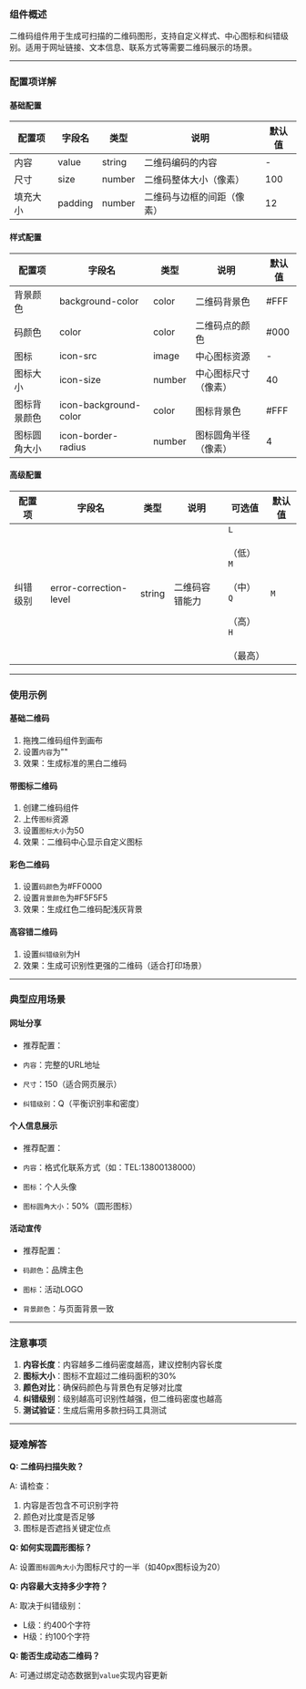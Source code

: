 ### 组件概述

二维码组件用于生成可扫描的二维码图形，支持自定义样式、中心图标和纠错级别。适用于网址链接、文本信息、联系方式等需要二维码展示的场景。

---

### 配置项详解

#### 基础配置

| **配置项** | **字段名** | **类型** | **说明**        | **默认值** |
| ------- | ------- | ------ | ------------- | ------- |
| 内容      | value   | string | 二维码编码的内容      | -       |
| 尺寸      | size    | number | 二维码整体大小（像素）   | 100     |
| 填充大小    | padding | number | 二维码与边框的间距（像素） | 12      |

#### 样式配置

| **配置项** | **字段名**               | **类型** | **说明**     | **默认值** |
| ------- | --------------------- | ------ | ---------- | ------- |
| 背景颜色    | background-color      | color  | 二维码背景色     | #FFF    |
| 码颜色     | color                 | color  | 二维码点的颜色    | #000    |
| 图标      | icon-src              | image  | 中心图标资源     | -       |
| 图标大小    | icon-size             | number | 中心图标尺寸（像素） | 40      |
| 图标背景颜色  | icon-background-color | color  | 图标背景色      | #FFF    |
| 图标圆角大小  | icon-border-radius    | number | 图标圆角半径（像素） | 4       |

#### 高级配置

| **配置项** | **字段名**                | **类型** | **说明**  | **可选值**                                                      | **默认值** |
| ------- | ---------------------- | ------ | ------- | ------------------------------------------------------------ | ------- |
| 纠错级别    | error-correction-level | string | 二维码容错能力 | `L`<br><br>（低） `M`<br><br>（中） `Q`<br><br>（高） `H`<br><br>（最高） | `M`     |

---

### 使用示例

#### 基础二维码

1. 拖拽二维码组件到画布
2. 设置`内容`为""
3. 效果：生成标准的黑白二维码

#### 带图标二维码

1. 创建二维码组件
2. 上传`图标`资源
3. 设置`图标大小`为50
4. 效果：二维码中心显示自定义图标

#### 彩色二维码

1. 设置`码颜色`为#FF0000
2. 设置`背景颜色`为#F5F5F5
3. 效果：生成红色二维码配浅灰背景

#### 高容错二维码

1. 设置`纠错级别`为H
2. 效果：生成可识别性更强的二维码（适合打印场景）

---

### 典型应用场景

#### 网址分享

- 推荐配置：

- `内容`：完整的URL地址
- `尺寸`：150（适合网页展示）
- `纠错级别`：Q（平衡识别率和密度）

#### 个人信息展示

- 推荐配置：

- `内容`：格式化联系方式（如：TEL:13800138000）
- `图标`：个人头像
- `图标圆角大小`：50%（圆形图标）

#### 活动宣传

- 推荐配置：

- `码颜色`：品牌主色
- `图标`：活动LOGO
- `背景颜色`：与页面背景一致

---

### 注意事项

1. **内容长度**：内容越多二维码密度越高，建议控制内容长度
2. **图标大小**：图标不宜超过二维码面积的30%
3. **颜色对比**：确保码颜色与背景色有足够对比度
4. **纠错级别**：级别越高可识别性越强，但二维码密度也越高
5. **测试验证**：生成后需用多款扫码工具测试

---

### 疑难解答

**Q: 二维码扫描失败？**

A: 请检查：

1. 内容是否包含不可识别字符
2. 颜色对比度是否足够
3. 图标是否遮挡关键定位点

**Q: 如何实现圆形图标？**

A: 设置`图标圆角大小`为图标尺寸的一半（如40px图标设为20）

**Q: 内容最大支持多少字符？**

A: 取决于纠错级别：

- L级：约400个字符
- H级：约100个字符

**Q: 能否生成动态二维码？**

A: 可通过绑定动态数据到`value`实现内容更新
